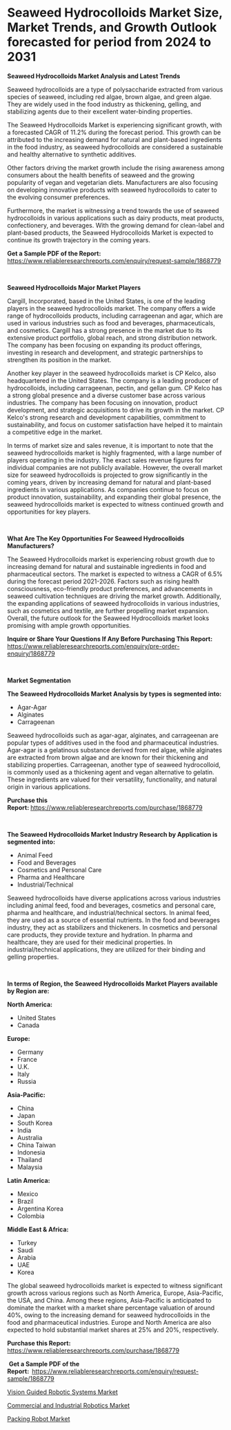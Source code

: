 <p><h1>Seaweed Hydrocolloids Market Size, Market Trends, and Growth Outlook forecasted for period from 2024 to 2031</h1></p><p><strong>Seaweed Hydrocolloids Market Analysis and Latest Trends</strong></p>
<p><p>Seaweed hydrocolloids are a type of polysaccharide extracted from various species of seaweed, including red algae, brown algae, and green algae. They are widely used in the food industry as thickening, gelling, and stabilizing agents due to their excellent water-binding properties.</p><p>The Seaweed Hydrocolloids Market is experiencing significant growth, with a forecasted CAGR of 11.2% during the forecast period. This growth can be attributed to the increasing demand for natural and plant-based ingredients in the food industry, as seaweed hydrocolloids are considered a sustainable and healthy alternative to synthetic additives.</p><p>Other factors driving the market growth include the rising awareness among consumers about the health benefits of seaweed and the growing popularity of vegan and vegetarian diets. Manufacturers are also focusing on developing innovative products with seaweed hydrocolloids to cater to the evolving consumer preferences.</p><p>Furthermore, the market is witnessing a trend towards the use of seaweed hydrocolloids in various applications such as dairy products, meat products, confectionery, and beverages. With the growing demand for clean-label and plant-based products, the Seaweed Hydrocolloids Market is expected to continue its growth trajectory in the coming years.</p></p>
<p><strong>Get a Sample PDF of the Report:&nbsp;</strong> <a href="https://www.reliableresearchreports.com/enquiry/request-sample/1868779">https://www.reliableresearchreports.com/enquiry/request-sample/1868779</a></p>
<p>&nbsp;</p>
<p><strong>Seaweed Hydrocolloids Major Market Players</strong></p>
<p><p>Cargill, Incorporated, based in the United States, is one of the leading players in the seaweed hydrocolloids market. The company offers a wide range of hydrocolloids products, including carrageenan and agar, which are used in various industries such as food and beverages, pharmaceuticals, and cosmetics. Cargill has a strong presence in the market due to its extensive product portfolio, global reach, and strong distribution network. The company has been focusing on expanding its product offerings, investing in research and development, and strategic partnerships to strengthen its position in the market.</p><p>Another key player in the seaweed hydrocolloids market is CP Kelco, also headquartered in the United States. The company is a leading producer of hydrocolloids, including carrageenan, pectin, and gellan gum. CP Kelco has a strong global presence and a diverse customer base across various industries. The company has been focusing on innovation, product development, and strategic acquisitions to drive its growth in the market. CP Kelco's strong research and development capabilities, commitment to sustainability, and focus on customer satisfaction have helped it to maintain a competitive edge in the market.</p><p>In terms of market size and sales revenue, it is important to note that the seaweed hydrocolloids market is highly fragmented, with a large number of players operating in the industry. The exact sales revenue figures for individual companies are not publicly available. However, the overall market size for seaweed hydrocolloids is projected to grow significantly in the coming years, driven by increasing demand for natural and plant-based ingredients in various applications. As companies continue to focus on product innovation, sustainability, and expanding their global presence, the seaweed hydrocolloids market is expected to witness continued growth and opportunities for key players.</p></p>
<p>&nbsp;</p>
<p><strong>What Are The Key Opportunities For Seaweed Hydrocolloids Manufacturers?</strong></p>
<p><p>The Seaweed Hydrocolloids market is experiencing robust growth due to increasing demand for natural and sustainable ingredients in food and pharmaceutical sectors. The market is expected to witness a CAGR of 6.5% during the forecast period 2021-2026. Factors such as rising health consciousness, eco-friendly product preferences, and advancements in seaweed cultivation techniques are driving the market growth. Additionally, the expanding applications of seaweed hydrocolloids in various industries, such as cosmetics and textile, are further propelling market expansion. Overall, the future outlook for the Seaweed Hydrocolloids market looks promising with ample growth opportunities.</p></p>
<p><strong>Inquire or Share Your Questions If Any Before Purchasing This Report:</strong> <a href="https://www.reliableresearchreports.com/enquiry/pre-order-enquiry/1868779">https://www.reliableresearchreports.com/enquiry/pre-order-enquiry/1868779</a></p>
<p>&nbsp;</p>
<p><strong>Market Segmentation</strong></p>
<p><strong>The Seaweed Hydrocolloids Market Analysis by types is segmented into:</strong></p>
<p><ul><li>Agar-Agar</li><li>Alginates</li><li>Carrageenan</li></ul></p>
<p><p>Seaweed hydrocolloids such as agar-agar, alginates, and carrageenan are popular types of additives used in the food and pharmaceutical industries. Agar-agar is a gelatinous substance derived from red algae, while alginates are extracted from brown algae and are known for their thickening and stabilizing properties. Carrageenan, another type of seaweed hydrocolloid, is commonly used as a thickening agent and vegan alternative to gelatin. These ingredients are valued for their versatility, functionality, and natural origin in various applications.</p></p>
<p><strong>Purchase this Report:&nbsp;</strong><a href="https://www.reliableresearchreports.com/purchase/1868779">https://www.reliableresearchreports.com/purchase/1868779</a></p>
<p>&nbsp;</p>
<p><strong>The Seaweed Hydrocolloids Market Industry Research by Application is segmented into:</strong></p>
<p><ul><li>Animal Feed</li><li>Food and Beverages</li><li>Cosmetics and Personal Care</li><li>Pharma and Healthcare</li><li>Industrial/Technical    </li></ul></p>
<p><p>Seaweed hydrocolloids have diverse applications across various industries including animal feed, food and beverages, cosmetics and personal care, pharma and healthcare, and industrial/technical sectors. In animal feed, they are used as a source of essential nutrients. In the food and beverages industry, they act as stabilizers and thickeners. In cosmetics and personal care products, they provide texture and hydration. In pharma and healthcare, they are used for their medicinal properties. In industrial/technical applications, they are utilized for their binding and gelling properties.</p></p>
<p>&nbsp;</p>
<p><strong>In terms of Region, the Seaweed Hydrocolloids Market Players available by Region are:</strong></p>
<p>
    <p> <strong> North America: </strong>
        <ul>
            <li>United States</li>
            <li>Canada</li>
        </ul>
        </p> 
    <p> <strong> Europe: </strong>
        <ul>
            <li>Germany</li>
            <li>France</li>
            <li>U.K.</li>
            <li>Italy</li>
            <li>Russia</li>
        </ul>
        </p> 
    <p> <strong> Asia-Pacific: </strong>
        <ul>
            <li>China</li>
            <li>Japan</li>
            <li>South Korea</li>
            <li>India</li>
            <li>Australia</li>
            <li>China Taiwan</li>
            <li>Indonesia</li>
            <li>Thailand</li>
            <li>Malaysia</li>
        </ul>
        </p> 
    <p> <strong> Latin America: </strong>
        <ul>
            <li>Mexico</li>
            <li>Brazil</li>
            <li>Argentina Korea</li>
            <li>Colombia</li>
        </ul>
        </p> 
    <p> <strong> Middle East & Africa: </strong>
        <ul>
            <li>Turkey</li>
            <li>Saudi</li>
            <li>Arabia</li>
            <li>UAE</li>
            <li>Korea</li>
        </ul>
    </p>
    </p>
<p><p>The global seaweed hydrocolloids market is expected to witness significant growth across various regions such as North America, Europe, Asia-Pacific, the USA, and China. Among these regions, Asia-Pacific is anticipated to dominate the market with a market share percentage valuation of around 40%, owing to the increasing demand for seaweed hydrocolloids in the food and pharmaceutical industries. Europe and North America are also expected to hold substantial market shares at 25% and 20%, respectively.</p></p>
<p><strong>Purchase this Report: </strong><a href="https://www.reliableresearchreports.com/purchase/1868779">https://www.reliableresearchreports.com/purchase/1868779</a></p>
<p>&nbsp;<strong>Get a Sample PDF of the Report:&nbsp;&nbsp;</strong><a href="https://www.reliableresearchreports.com/enquiry/request-sample/1868779">https://www.reliableresearchreports.com/enquiry/request-sample/1868779</a></p>
<p><strong></strong></p>
<p><p><a href="https://view.publitas.com/reportprime-1/vision-guided-robotic-systems-market-growth-market-trends-covid-19-impact-and-forecasts-for-period-from-2023-2030/">Vision Guided Robotic Systems Market</a></p><p><a href="https://view.publitas.com/reportprime-1/commercial-and-industrial-robotics-market-size-share-trends-analysis-report-by-application-regional-outlook-competitive-strategies-and-segment-forecasts-2023-2030/">Commercial and Industrial Robotics Market</a></p><p><a href="https://view.publitas.com/reportprime-1/packing-robot-market-size-and-examines-its-market-scope-with-a-primary-focus-on-growth-opportunities-and-forecasted-trends-spanning-from-2023-to-2030/">Packing Robot Market</a></p></p>